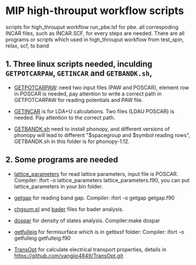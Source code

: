 # MIP high-throuput workflow scripts
scripts for high_throuput workflow run_pbe.lsf for pbe. all correspoding INCAR files, such as INCAR.SCF, for every steps are needed.
There are all programs or scripts which used in high_throuput workflow from test_spin, relax, scf, to band
## 1. Three linux scripts needed, inculding `GETPOTCARPAW`, `GETINCAR` and `GETBANDK.sh`, 

* [GETPOTCARPAW](./program/GETPOTCARPAW): need two input files (PAW and POSCAR), element row in POSCAR is needed, pay attention to write a correct path in GETPOTCARPAW for reading potentials and PAW file.

* [GETINCAR](./program/GETINCAR) is for LDA+U calculations. Two files (LDAU POSCAR) is needed. Pay attention to the correct path.

* [GETBANDK.sh](./program/GETBANDK.sh) need to install phonopy, and different versions of phonopy will lead to different "$spacegroup and $symbol reading rows", GETBANDK.sh in this folder is for phonopy-1.12.

## 2. Some programs are needed

* [lattice_parameters](./program/lattice_parameters) for read lattice parameters, input file is POSCAR. Compiler: ifort -o lattice_parameters lattice_parameters.f90, you can put lattice_parameters in your bin folder.

* [getgap](./program/getgap/getgap) for reading band gap. Compiler: ifort -o getgap getgap.f90

* [chgsum.pl](./program/chgsum.pl) and [bader](./program/bader) files for bader analysis.

* [dospar](./program/dos/dospar) for density of states analysis. Compiler:make dospar

* [getfulleig](./program/getfulleig.f90) for fermisurface which is in getbxsf folder: Compiler: ifort -o getfulleig getfulleig.f90

* [TransOpt](https://github.com/yangjio4849/TransOpt.git) for  calculate electrical transport properties, details in https://github.com/yangjio4849/TransOpt.git

